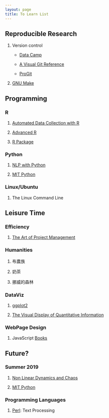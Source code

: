 ```yaml
---
layout: page
title: To Learn List
---
```


## Reproducible Research

1. Version control
    - [Data Camp](https://www.datacamp.com/courses/introduction-to-git-for-data-science)
    
    - [A Visual Git Reference](http://marklodato.github.io/visual-git-guide/index-en.html)
    
    - [ProGit](https://git-scm.com/book/en/v2)
    
2. [GNU Make](https://drive.google.com/file/d/1fCfdvAUC1ux2WFi0dpndaV_owXu2KGs8/view?usp=sharing)


## Programming

### R

1. [Automated Data Collection with R](https://drive.google.com/file/d/1KfQ098B8TcILXivEX2Z2w-q_9m2dXT2q/view?usp=sharing)

2. [Advanced R](https://drive.google.com/drive/u/0/folders/0B6SZ3Aul30ytSUVIRkxtQlJwQ28)

3. [R Package](https://drive.google.com/drive/u/0/folders/0B6SZ3Aul30ytSUVIRkxtQlJwQ28)


### Python

1. [NLP with Python](https://drive.google.com/drive/u/0/folders/1f2nx0Q8M5QiH5pBfwqc-X2s8KfC575XP)

2. [MIT Python](https://ocw.mit.edu/courses/electrical-engineering-and-computer-science/6-0001-introduction-to-computer-science-and-programming-in-python-fall-2016/index.htm)


### Linux/Ubuntu

1. The Linux Command Line


## Leisure Time

### Efficiency

1.  [The Art of Project Management](https://drive.google.com/file/d/1J8nqID81m6TYOzEEDrE6M7jSaiLr98y-/view?usp=sharing)

### Humanities

1. 布農族

2. 奶茶

3. 挪威的森林

### DataViz

1. [ggplot2](https://drive.google.com/drive/u/0/folders/1H8UROatrzyL_RyEpimV-7DpdeqiInEnR)

2. [The Visual Display of Quantitative Information](https://drive.google.com/drive/u/0/folders/1H8UROatrzyL_RyEpimV-7DpdeqiInEnR)


### WebPage Design

1. JavaScript [Books](https://drive.google.com/drive/u/0/folders/1rB0EA-on4JvX1CVW9GrPst9e5rppHeja)


## Future?

### Summer 2019

1. [Non Linear Dynamics and Chaos](https://www.youtube.com/watch?v=ycJEoqmQvwg&list=PLbN57C5Zdl6j_qJA-pARJnKsmROzPnO9V&index=1)

2. [MIT Python](https://ocw.mit.edu/courses/electrical-engineering-and-computer-science/6-0001-introduction-to-computer-science-and-programming-in-python-fall-2016/index.htm)

### Programming Languages

1. [Perl](https://drive.google.com/file/d/1-49kYYivzHQaOp9l4lPFF04O9LeSbFeE/view?usp=sharing): Text Processing